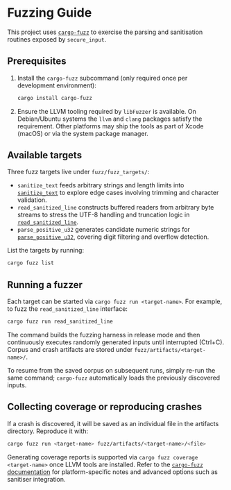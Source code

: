 # Fuzzing Guide

This project uses [`cargo-fuzz`](https://github.com/rust-fuzz/cargo-fuzz) to exercise the parsing and sanitisation routines exposed by `secure_input`.

## Prerequisites

1. Install the `cargo-fuzz` subcommand (only required once per development environment):

   ```bash
   cargo install cargo-fuzz
   ```

2. Ensure the LLVM tooling required by `libFuzzer` is available. On Debian/Ubuntu systems the `llvm` and `clang` packages satisfy the requirement. Other platforms may ship the tools as part of Xcode (macOS) or via the system package manager.

## Available targets

Three fuzz targets live under `fuzz/fuzz_targets/`:

- `sanitize_text` feeds arbitrary strings and length limits into [`sanitize_text`](../crates/secure_input/src/lib.rs) to explore edge cases involving trimming and character validation.
- `read_sanitized_line` constructs buffered readers from arbitrary byte streams to stress the UTF-8 handling and truncation logic in [`read_sanitized_line`](../crates/secure_input/src/lib.rs).
- `parse_positive_u32` generates candidate numeric strings for [`parse_positive_u32`](../crates/secure_input/src/lib.rs), covering digit filtering and overflow detection.

List the targets by running:

```bash
cargo fuzz list
```

## Running a fuzzer

Each target can be started via `cargo fuzz run <target-name>`. For example, to fuzz the `read_sanitized_line` interface:

```bash
cargo fuzz run read_sanitized_line
```

The command builds the fuzzing harness in release mode and then continuously executes randomly generated inputs until interrupted (Ctrl+C). Corpus and crash artifacts are stored under `fuzz/artifacts/<target-name>/`.

To resume from the saved corpus on subsequent runs, simply re-run the same command; `cargo-fuzz` automatically loads the previously discovered inputs.

## Collecting coverage or reproducing crashes

If a crash is discovered, it will be saved as an individual file in the artifacts directory. Reproduce it with:

```bash
cargo fuzz run <target-name> fuzz/artifacts/<target-name>/<file>
```

Generating coverage reports is supported via `cargo fuzz coverage <target-name>` once LLVM tools are installed. Refer to the [`cargo-fuzz` documentation](https://github.com/rust-fuzz/cargo-fuzz#quickstart) for platform-specific notes and advanced options such as sanitiser integration.
